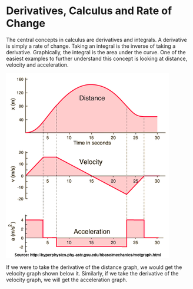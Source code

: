 
# Derivatives, Calculus and Rate of Change

The central concepts in calculus are derivatives and integrals. A derivative is simply a rate of change. Taking an integral is the inverse of taking a derivative. Graphically, the integral is the area under the curve. One of the easiest examples to further understand this concept is looking at distance, velocity and acceleration.

<img src="dva.gif">

If we were to take the derivative of the distance graph, we would get the velocity graph shown below it. Similarly, if we take the derivative of the velocity graph, we will get the acceleration graph.
